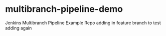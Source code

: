 # multibranch-pipeline-demo
Jenkins Multibranch Pipeline Example Repo
adding in feature branch to test
adding again

